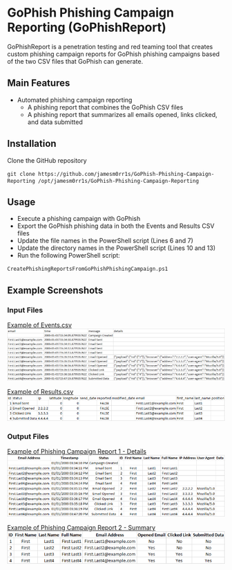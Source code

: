 # GoPhish Phishing Campaign Reporting (GoPhishReport)

GoPhishReport is a penetration testing and red teaming tool that creates custom phishing campaign reports for GoPhish phishing campaigns based of the two CSV files that GoPhish can generate.

## Main Features

 - Automated phishing campaign reporting
   - A phishing report that combines the GoPhish CSV files
   - A phishing report that summarizes all emails opened, links clicked, and data submitted
 
## Installation

Clone the GitHub repository
```
git clone https://github.com/jamesm0rr1s/GoPhish-Phishing-Campaign-Reporting /opt/jamesm0rr1s/GoPhish-Phishing-Campaign-Reporting
```

## Usage

 - Execute a phishing campaign with GoPhish
 - Export the GoPhish phishing data in both the Events and Results CSV files
 - Update the file names in the PowerShell script (Lines 6 and 7)
 - Update the directory names in the PowerShell script (Lines 10 and 13)
 - Run the following PowerShell script:
```
CreatePhishingReportsFromGoPhishPhishingCampaign.ps1
```

## Example Screenshots

### Input Files

[Example of Events.csv](Example%20Input%20-%20GoPhish%20CSV%20Files/Events.csv)  
![ExampleInput-Events.csv](Example%20Screenshots%20-%20Input%20and%20Output%20Files/Input%20-%20Events.csv.png?raw=true "ExampleInput-Events.csv")

[Example of Results.csv](Example%20Input%20-%20GoPhish%20CSV%20Files/Results.csv)  
![ExampleInput-Results.csv](Example%20Screenshots%20-%20Input%20and%20Output%20Files/Input%20-%20Results.csv.png?raw=true "ExampleInput-Results.csv")

### Output Files

[Example of Phishing Campaign Report 1 - Details](Example%20Output%20-%20Phishing%20Reports/Phishing%20Campaign%20Report%201%20-%20Details.csv)  
![ExampleOutput-PhishingReport1.xlsx](Example%20Screenshots%20-%20Input%20and%20Output%20Files/Output%20-%20Phishing%20Report%201.png?raw=true "ExampleOutput-PhishingReport1.xlsx")

[Example of Phishing Campaign Report 2 - Summary](Example%20Output%20-%20Phishing%20Reports/Phishing%20Campaign%20Report%202%20-%20Summary.csv)  
![ExampleOutput-PhishingReport2.xlsx](Example%20Screenshots%20-%20Input%20and%20Output%20Files/Output%20-%20Phishing%20Report%202.png?raw=true "ExampleOutput-PhishingReport2.xlsx")